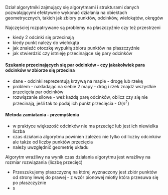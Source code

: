 Dział algorytmiki zajmujący się algorytmami i strukturami danych pozwalającymi efektywnie wykonać działania na obiektach geometrycznych, takich jak zbiory punktów, odcinków, wielokątów, okręgów

Najczęściej rozpatrywane są problemy na płaszczyźnie czy też przestrzeni
- kiedy 2 odcinki się przecinają
- kiedy punkt należy do wielokąta
- jak znaleźć otoczkę wypukłą zbioru punktów na płaszczyźnie
- jak stwierdzić czy istnieję przecinające się pary odcinków

#### Szukanie przecinających się par odcinków - czy jakakolwiek para odcinków w zbiorze się przecina
- dane - odcinki reprezentują krzywą na mapie - drogę lub rzekę
- problem - nakładając na siebie 2 mapy - dróg i rzek znajdź wszystkie przecięcia par odcinków
- rozwiązanie siłowe - weź każdą parę odcinków, oblicz czy się nie przecinają, jeśli tak to podaj ich punkt przecięcia - $O(n^2)$

#### Metoda zamiatania - przemyślenia
- w praktyce większość odcinków nie ma przecięć lub jest ich niewielka liczba
- czas działania algorytmu powinien zależeć nie tylko od liczby odcinków ale także od liczby punktów przecięcia
- należy uwzględnić geometrię układu

Algorytm wrażliwy na wynik
czas działania algorytmu jest wrażliwy na rozmiar rozwiązania (liczbę przecięć)

- Przeszukujemy płaszczyznę na której wyznaczony jest zbiór punktów od strony lewej do prawej - z wzór pionowej miotły która przesuwa się po płaszczyźnie
- s